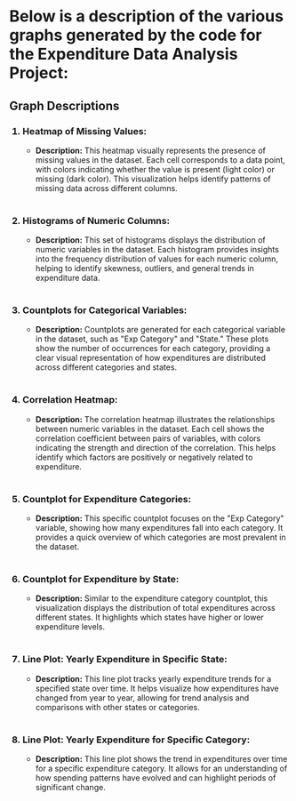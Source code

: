 <h1><b>Below is a description of the various graphs generated by the code for the Expenditure Data Analysis Project:</b></h1>

<h2>Graph Descriptions</h2>

<ol>
  <h3><li><b> Heatmap of Missing Values:</b></li></h3>
  <ul>
    <li><b>Description:</b> This heatmap visually represents the presence of missing values in the dataset. Each cell corresponds to a data point, with colors indicating whether the value is present 
      (light color) or missing (dark color). This visualization helps identify patterns of missing data across different columns.</li>
  </ul>
  <br>

  <h3><li><b> Histograms of Numeric Columns:</b></li></h3>
  <ul>
    <li><b>Description:</b> This set of histograms displays the distribution of numeric variables in the dataset. Each histogram provides insights into the frequency distribution of values for each numeric column, helping to identify skewness, outliers, and general trends in expenditure data.</li>
  </ul>
  <br>

  <h3><li><b> Countplots for Categorical Variables: </b></li></h3>
  <ul>
    <li><b>Description:</b> Countplots are generated for each categorical variable in the dataset, such as "Exp Category" and "State." These plots show the number of occurrences for each category, providing a clear visual representation of how expenditures are distributed across different categories and states.</li>
  </ul>
  <br>

  <h3><li><b> Correlation Heatmap:</b></li></h3>
  <ul>
    <li><b>Description:</b> The correlation heatmap illustrates the relationships between numeric variables in the dataset. Each cell shows the correlation coefficient between pairs of variables, with colors indicating the strength and direction of the correlation. This helps identify which factors are positively or negatively related to expenditure.</li>
  </ul>
  <br>

  <h3><li><b> Countplot for Expenditure Categories: </b></li></h3>
  <ul>
  <li><b>Description:</b> This specific countplot focuses on the "Exp Category" variable, showing how many expenditures fall into each category. It provides a quick overview of which categories are most prevalent in the dataset.</li>
  </ul>
  <br>

  <h3><li><b> Countplot for Expenditure by State: </b></li></h3>
  <ul>
    <li><b>Description:</b> Similar to the expenditure category countplot, this visualization displays the distribution of total expenditures across different states. It highlights which states have higher or         lower expenditure levels.</li>
  </ul>
  <br>

  <h3><li><b> Line Plot: Yearly Expenditure in Specific State: </b></li></h3>
  <ul>
    <li><b>Description:</b> This line plot tracks yearly expenditure trends for a specified state over time. It helps visualize how expenditures have changed from year to year, allowing for trend analysis and          comparisons with other states or categories.</li>
  </ul>
  <br>

  <h3><li><b> Line Plot: Yearly Expenditure for Specific Category: </b></li></h3>
  <ul>
    <li><b>Description:</b> This line plot shows the trend in expenditures over time for a specific expenditure category. It allows for an understanding of how spending patterns have evolved and can highlight periods of significant change.</li>
  </ul>
  



</ol>
